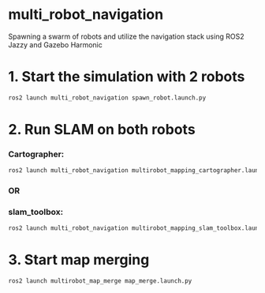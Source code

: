 # multi_robot_navigation
Spawning a swarm of robots and utilize the navigation stack using ROS2 Jazzy and Gazebo Harmonic

# 1. Start the simulation with 2 robots

```bash
ros2 launch multi_robot_navigation spawn_robot.launch.py
```

# 2. Run SLAM on both robots

### Cartographer:
```bash
ros2 launch multi_robot_navigation multirobot_mapping_cartographer.launch.py
```

### OR

### slam_toolbox:
```bash
ros2 launch multi_robot_navigation multirobot_mapping_slam_toolbox.launch.py
```

# 3. Start map merging

```bash
ros2 launch multirobot_map_merge map_merge.launch.py
```